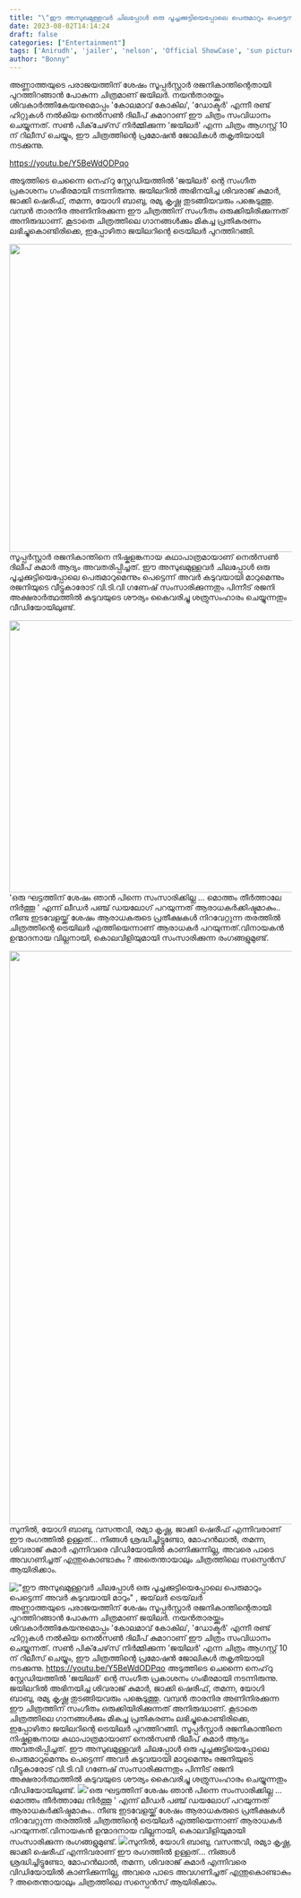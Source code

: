 ```yaml
---
title: "\"ഈ അസുഖമുള്ളവർ ചിലപ്പോൾ ഒരു പൂച്ചക്കുട്ടിയെപ്പോലെ പെരുമാറും പെട്ടെന്ന് അവർ കടുവയായി മാറും\" , ജയ്‌ലർ ട്രെയ്‌ലർ"
date: 2023-08-02T14:14:24
draft: false
categories: ["Entertainment"]
tags: ['Anirudh', 'jailer', 'nelson', 'Official ShowCase', 'sun pictures', 'Superstar Rajinikanth']
author: "Bonny"
---
```


അണ്ണാത്തയുടെ പരാജയത്തിന് ശേഷം സൂപ്പർസ്റ്റാർ രജനികാന്തിന്റെതായി പുറത്തിറങ്ങാൻ പോകുന്ന ചിത്രമാണ് ജയിലർ. നയൻതാരയ്ക്കും ശിവകാർത്തികേയനുമൊപ്പം 'കോലമാവ് കോകില', 'ഡോക്ടർ' എന്നീ രണ്ട് ഹിറ്റുകൾ നൽകിയ നെൽസൺ ദിലീപ് കുമാറാണ് ഈ ചിത്രം സംവിധാനം ചെയ്യുന്നത്. സൺ പിക്‌ചേഴ്‌സ് നിർമ്മിക്കുന്ന 'ജയിലർ' എന്ന ചിത്രം ആഗസ്റ്റ് 10 ന് റിലീസ് ചെയ്യും, ഈ ചിത്രത്തിന്റെ പ്രമോഷൻ ജോലികൾ തകൃതിയായി നടക്കുന്നു.

https://youtu.be/Y5BeWdODPqo

അടുത്തിടെ ചെന്നൈ നെഹ്‌റു സ്റ്റേഡിയത്തിൽ 'ജയിലർ' ന്റെ സംഗീത പ്രകാശനം ഗംഭീരമായി നടന്നിരുന്നു. ജയിലറിൽ അഭിനയിച്ച ശിവരാജ് കുമാർ, ജാക്കി ഷെരീഫ്, തമന്ന, യോഗി ബാബു, രമ്യ കൃഷ്ണ തുടങ്ങിയവരും പങ്കെടുത്തു. വമ്പൻ താരനിര അണിനിരക്കുന്ന ഈ ചിത്രത്തിന് സംഗീതം ഒരുക്കിയിരിക്കുന്നത് അനിരുദ്ധാണ്. കൂടാതെ ചിത്രത്തിലെ ഗാനങ്ങൾക്കും മികച്ച പ്രതികരണം ലഭിച്ചുകൊണ്ടിരിക്കെ, ഇപ്പോഴിതാ ജയിലറിന്റെ ട്രെയിലർ പുറത്തിറങ്ങി.

<a href="http://13.232.38.164/wp-content/uploads/2023/08/22rrttt.jpg"><img class="size-full wp-image-405745 aligncenter" src="http://13.232.38.164/wp-content/uploads/2023/08/22rrttt.jpg" alt="" width="977" height="550" /></a>സൂപ്പർസ്റ്റാർ രജനികാന്തിനെ നിഷ്കളങ്കനായ കഥാപാത്രമായാണ് നെൽസൺ ദിലീപ് കുമാർ ആദ്യം അവതരിപ്പിച്ചത്. ഈ അസുഖമുള്ളവർ ചിലപ്പോൾ ഒരു പൂച്ചക്കുട്ടിയെപ്പോലെ പെരുമാറുമെന്നും പെട്ടെന്ന് അവർ കടുവയായി മാറുമെന്നും രജനിയുടെ വീട്ടുകാരോട് വി.ടി.വി ഗണേഷ് സംസാരിക്കുന്നതും പിന്നീട് രജനി അക്ഷരാർത്ഥത്തിൽ കടുവയുടെ ശൗര്യം കൈവരിച്ചു ശത്രുസംഹാരം ചെയ്യുന്നതും വീഡിയോയിലുണ്ട്.

<a href="https://cdn.boolokam.com/articles/2023/08/99991421.webp"><img class="wp-image-405746 aligncenter" src="https://cdn.boolokam.com/articles/2023/08/99991421.webp" alt="" width="648" height="486" /></a>'ഒരു ഘട്ടത്തിന് ശേഷം ഞാൻ പിന്നെ സംസാരിക്കില്ല ... മൊത്തം തീർത്താലേ നിർത്തൂ ' എന്ന് ലീഡർ പഞ്ച് ഡയലോഗ് പറയുന്നത് ആരാധകർക്കിഷ്ടമാകും.. നീണ്ട ഇടവേളയ്ക്ക് ശേഷം ആരാധകരുടെ പ്രതീക്ഷകൾ നിറവേറ്റുന്ന തരത്തിൽ ചിത്രത്തിന്റെ ട്രെയിലർ എത്തിയെന്നാണ് ആരാധകർ പറയുന്നത്.വിനായകൻ ഉന്മാദനായ വില്ലനായി, കൊലവിളിയുമായി സംസാരിക്കുന്ന രംഗങ്ങളുമുണ്ട്.

<a href="https://cdn.boolokam.com/articles/2023/08/eeerr.jpg"><img class="size-large wp-image-405751 aligncenter" src="https://cdn.boolokam.com/articles/2023/08/eeerr-1024x1024.jpg" alt="" width="1024" height="1024" /></a>സുനിൽ, യോഗി ബാബു, വസന്തവി, രമ്യാ കൃഷ്ണ, ജാക്കി ഷെരീഫ് എന്നിവരാണ് ഈ രംഗത്തിൽ ഉള്ളത്... നിങ്ങൾ ശ്രദ്ധിച്ചിട്ടുണ്ടോ, മോഹൻലാൽ, തമന്ന, ശിവരാജ് കുമാർ എന്നിവരെ വിഡിയോയിൽ കാണിക്കുന്നില്ല, അവരെ പാടെ അവഗണിച്ചത് എന്തുകൊണ്ടാകും ? അതെന്തായാലും ചിത്രത്തിലെ സസ്പെൻസ് ആയിരിക്കാം.


!["ഈ അസുഖമുള്ളവർ ചിലപ്പോൾ ഒരു പൂച്ചക്കുട്ടിയെപ്പോലെ പെരുമാറും പെട്ടെന്ന് അവർ കടുവയായി മാറും" , ജയ്‌ലർ ട്രെയ്‌ലർ](http://13.232.38.164/wp-content/uploads/2023/08/22rrttt.jpg)അണ്ണാത്തയുടെ പരാജയത്തിന് ശേഷം സൂപ്പർസ്റ്റാർ രജനികാന്തിന്റെതായി പുറത്തിറങ്ങാൻ പോകുന്ന ചിത്രമാണ് ജയിലർ. നയൻതാരയ്ക്കും ശിവകാർത്തികേയനുമൊപ്പം 'കോലമാവ് കോകില', 'ഡോക്ടർ' എന്നീ രണ്ട് ഹിറ്റുകൾ നൽകിയ നെൽസൺ ദിലീപ് കുമാറാണ് ഈ ചിത്രം സംവിധാനം ചെയ്യുന്നത്. സൺ പിക്‌ചേഴ്‌സ് നിർമ്മിക്കുന്ന 'ജയിലർ' എന്ന ചിത്രം ആഗസ്റ്റ് 10 ന് റിലീസ് ചെയ്യും, ഈ ചിത്രത്തിന്റെ പ്രമോഷൻ ജോലികൾ തകൃതിയായി നടക്കുന്നു. https://youtu.be/Y5BeWdODPqo അടുത്തിടെ ചെന്നൈ നെഹ്‌റു സ്റ്റേഡിയത്തിൽ 'ജയിലർ' ന്റെ സംഗീത പ്രകാശനം ഗംഭീരമായി നടന്നിരുന്നു. ജയിലറിൽ അഭിനയിച്ച ശിവരാജ് കുമാർ, ജാക്കി ഷെരീഫ്, തമന്ന, യോഗി ബാബു, രമ്യ കൃഷ്ണ തുടങ്ങിയവരും പങ്കെടുത്തു. വമ്പൻ താരനിര അണിനിരക്കുന്ന ഈ ചിത്രത്തിന് സംഗീതം ഒരുക്കിയിരിക്കുന്നത് അനിരുദ്ധാണ്. കൂടാതെ ചിത്രത്തിലെ ഗാനങ്ങൾക്കും മികച്ച പ്രതികരണം ലഭിച്ചുകൊണ്ടിരിക്കെ, ഇപ്പോഴിതാ ജയിലറിന്റെ ട്രെയിലർ പുറത്തിറങ്ങി. [](http://13.232.38.164/wp-content/uploads/2023/08/22rrttt.jpg)സൂപ്പർസ്റ്റാർ രജനികാന്തിനെ നിഷ്കളങ്കനായ കഥാപാത്രമായാണ് നെൽസൺ ദിലീപ് കുമാർ ആദ്യം അവതരിപ്പിച്ചത്. ഈ അസുഖമുള്ളവർ ചിലപ്പോൾ ഒരു പൂച്ചക്കുട്ടിയെപ്പോലെ പെരുമാറുമെന്നും പെട്ടെന്ന് അവർ കടുവയായി മാറുമെന്നും രജനിയുടെ വീട്ടുകാരോട് വി.ടി.വി ഗണേഷ് സംസാരിക്കുന്നതും പിന്നീട് രജനി അക്ഷരാർത്ഥത്തിൽ കടുവയുടെ ശൗര്യം കൈവരിച്ചു ശത്രുസംഹാരം ചെയ്യുന്നതും വീഡിയോയിലുണ്ട്. [![](https://cdn.boolokam.com/articles/2023/08/99991421.webp)](https://cdn.boolokam.com/articles/2023/08/99991421.webp)'ഒരു ഘട്ടത്തിന് ശേഷം ഞാൻ പിന്നെ സംസാരിക്കില്ല ... മൊത്തം തീർത്താലേ നിർത്തൂ ' എന്ന് ലീഡർ പഞ്ച് ഡയലോഗ് പറയുന്നത് ആരാധകർക്കിഷ്ടമാകും.. നീണ്ട ഇടവേളയ്ക്ക് ശേഷം ആരാധകരുടെ പ്രതീക്ഷകൾ നിറവേറ്റുന്ന തരത്തിൽ ചിത്രത്തിന്റെ ട്രെയിലർ എത്തിയെന്നാണ് ആരാധകർ പറയുന്നത്.വിനായകൻ ഉന്മാദനായ വില്ലനായി, കൊലവിളിയുമായി സംസാരിക്കുന്ന രംഗങ്ങളുമുണ്ട്. [![](https://cdn.boolokam.com/articles/2023/08/eeerr-1024x1024.jpg)](https://cdn.boolokam.com/articles/2023/08/eeerr.jpg)സുനിൽ, യോഗി ബാബു, വസന്തവി, രമ്യാ കൃഷ്ണ, ജാക്കി ഷെരീഫ് എന്നിവരാണ് ഈ രംഗത്തിൽ ഉള്ളത്... നിങ്ങൾ ശ്രദ്ധിച്ചിട്ടുണ്ടോ, മോഹൻലാൽ, തമന്ന, ശിവരാജ് കുമാർ എന്നിവരെ വിഡിയോയിൽ കാണിക്കുന്നില്ല, അവരെ പാടെ അവഗണിച്ചത് എന്തുകൊണ്ടാകും ? അതെന്തായാലും ചിത്രത്തിലെ സസ്പെൻസ് ആയിരിക്കാം.
